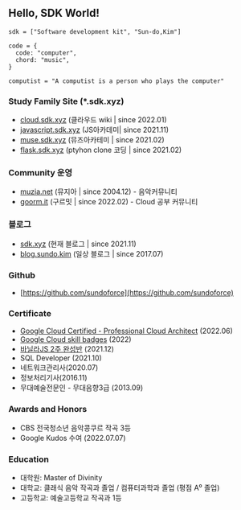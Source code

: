 
## Hello, SDK World! 
```
sdk = ["Software development kit", "Sun-do,Kim"]

code = {
  code: "computer", 
  chord: "music",
}

computist = "A computist is a person who plays the computer"

```
### Study Family Site (*.sdk.xyz)
* [cloud.sdk.xyz](https://cloud.sdk.xyz) (클라우드 wiki | since 2022.01)
* [javascript.sdk.xyz](https://javascript.ac) (JS아카데미| since 2021.11)
* [muse.sdk.xyz](https://muse.sdk.xyz) (뮤즈아카테미 | since 2021.02)
* [flask.sdk.xyz](https://flask.sdk.xyz) (ptyhon clone 코딩 | since 2021.02)
<!-- * [react.sdk.xyz](https://react.sdk.xyz) (리엑트를 다루는 기술 clone 코딩 | since 2021.02) -->


### Community 운영
* [muzia.net](https://muzia.net) (뮤지아 | since 2004.12) - 음악커뮤니티 
* [goorm.it](https://goorm.it) (구르밋 | since 2022.02)  - Cloud 공부 커뮤니티 

### 블로그 
* [sdk.xyz](https://sdk.xyz) (현재 블로그 | since 2021.11)
* [blog.sundo.kim](https://blog.sundo.kim) (일상 블로그 | since 2017.07)

### Github
* [https://github.com/sundoforce](https://github.com/sundoforce) 

### Certificate
* [Google Cloud Certified - Professional Cloud Architect](https://www.credential.net/fe72d254-eae4-4dbf-9add-4c3d7b31a71a?key=b6f4f5b0359bcc914613c454eb397224c1ea6fe81cf41b9e245df13f38803c55) (2022.06)
* [Google Cloud skill badges](https://partner.cloudskillsboost.google/public_profiles/4935080b-b9fa-4ab6-a980-965cdcc09798) (2022)
* [바닐라JS 2주 완성반](https://nomadcoders.co/certs/d5954cd4-1b5a-443f-a0cd-3daa3a0784cb) (2021.12) 
* SQL Developer (2021.10)
* 네트워크관리사(2020.07)
* 정보처리기사(2016.11)
* 무대예술전문인 - 무대음향3급 (2013.09)

### Awards and Honors
* CBS 전국청소년 음악콩쿠르 작곡 3등
* Google Kudos 수여 (2022.07.07)

### Education
* 대학원: Master of Divinity
* 대학교: 클래식 음악 작곡과 졸업 / 컴퓨터과학과 졸업 (평점 A⁰ 졸업)
* 고등학교: 예술고등학교 작곡과 1등 
